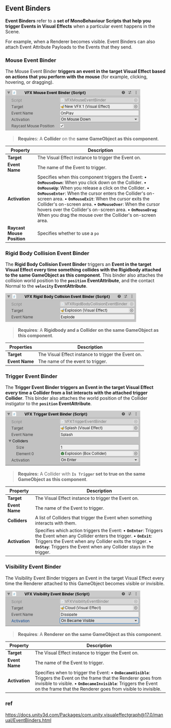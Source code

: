 ## Event Binders
**Event Binders** refer to a **set of MonoBehaviour Scripts that help you trigger Events in Visual Effects** when a particular event happens in the Scene. 

 For example, when a Renderer becomes visible. Event Binders can also attach Event Attribute Payloads to the Events that they send.


 ### Mouse Event Binder

 The Mouse Event Binder **triggers an event in the target Visual Effect based on actions that you perform with the mouse** (for example, clicking, hovering, or dragging).


 ![](./img/EventBinders-Mouse.png)

 > **Require**s: A **Collider** on the **same GameObject as this component**.

| **Property** | **Description** |
| --- | --- |
| **Target** | The Visual Effect instance to trigger the Event on. |
| **Event Name** | The name of the Event to trigger. |
| **Activation** | Specifies when this component triggers the Event:  • **`OnMouseDown`**: When you click down on the Collider.  • **`OnMouseUp`**: When you release a click on the Collider.  • **`OnMouseEnter`**: When the cursor enters the Collider's on-screen area.  • **`OnMouseExit`**: When the cursor exits the Collider's on-screen area.  • **`OnMouseOver`**: When the cursor hovers over the Collider's on-screen area.  • **`OnMouseDrag`**: When you drag the mouse over the Collider's on-screen area. |
| **Raycast Mouse Position** | Specifies whether to use a `po` |

### Rigid Body Collision Event Binder

The **Rigid Body Collision Event Binder** triggers an **Event in the target Visual Effect every time something collides with the Rigidbody attached to the same GameObject as this component**. This binder also attaches the collision world position to the **`position` EventAttribute**, and the contact Normal to the **`velocity` EventAttribute**.

![](./img/EventBinders-RBCollision.png)

> **Requires**: A **Rigidbody and a Collider on the same GameObject as this component**.

| **Properties** | **Description** |
| --- | --- |
| **Target** | The Visual Effect instance to trigger the Event on. |
| **Event Name** | The name of the event to trigger. |


### Trigger Event Binder

The **Trigger Event Binder** **triggers an Event in the target Visual Effect every time a Collider from a list interacts with the attached trigger Collider**. This binder also attaches the world position of the Collider instigator to the **`position` EventAttribute**.

![](./img/EventBinders-Trigger.png)

> **Requires:** A Collider with **`Is Trigger` set to true on the same GameObject as this component**.

| **Property** | **Description** |
| --- | --- |
| **Target** | The Visual Effect instance to trigger the Event on. |
| **Event Name** | The name of the Event to trigger. |
| **Colliders** | A list of Colliders that trigger the Event when something interacts with them. |
| **Activation** | Specifies which action triggers the Event:  • **`OnEnter`**: Triggers the Event when any Collider enters the trigger.  • **`OnExit`**: Triggers the Event when any Collider exits the trigger.  • **`OnStay`**: Triggers the Event when any Collider stays in the trigger. |

### Visibility Event Binder

The Visibility Event Binder triggers an Event in the target Visual Effect every time the Renderer attached to this GameObject becomes visible or invisible.

![](./img/EventBinders-Visibility.png)


> **Requires**: A **Renderer on the same GameObject as this component**.

| **Property** | **Description** |
| --- | --- |
| **Target** | The Visual Effect instance to trigger the Event on. |
| **Event Name** | The name of the Event to trigger. |
| **Activation** | Specifies when to trigger the Event:  • **`OnBecameVisible`**: Triggers the Event on the frame that the Renderer goes from invisible to visible.  • **`OnBecameInvisible`**: Triggers the Event on the frame that the Renderer goes from visible to invisible. |


### ref
https://docs.unity3d.com/Packages/com.unity.visualeffectgraph@17.0/manual/EventBinders.html


